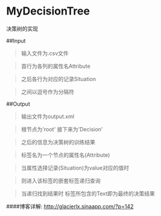 MyDecisionTree
==============

决策树的实现

##Input

>输入文件为.csv文件

>首行为各列的属性名Attribute

>之后各行为对应的记录Situation

>之间以逗号作为分隔符

##Output

>输出文件为output.xml

>根节点为'root' 接下来为'Decision'

>之后的信息为决策树的训练结果

>标签名为一个节点的属性名(Attribute)

>当属性选择记录(Situation)为value对应的值时

>则进入该标签的嵌套标签递归查询

>当递归找到结果时  标签所包含的Text即为最终的决策结果

####博客详解: http://glacierlx.sinaapp.com/?p=142
